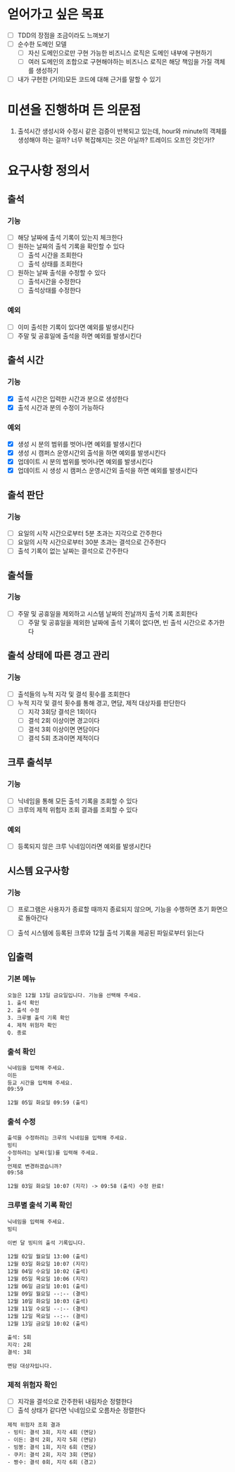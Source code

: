 # 얻어가고 싶은 목표
- [ ] TDD의 장점을 조금이라도 느껴보기
- [ ] 순수한 도메인 모델
  - [ ] 자신 도메인으로만 구현 가능한 비즈니스 로직은 도메인 내부에 구현하기
  - [ ] 여러 도메인의 조합으로 구현해야하는 비즈니스 로직은 해당 책임을 가질 객체를 생성하기
- [ ] 내가 구현한 (거의)모든 코드에 대해 근거를 말할 수 있기

# 미션을 진행하며 든 의문점
1. 출석시간 생성시와 수정시 같은 검증이 반복되고 있는데, hour와 minute의 객체를 생성해야 하는 걸까?
    너무 복잡해지는 것은 아닐까? 트레이드 오프인 것인가!?

# 요구사항 정의서

## 출석

### 기능
- [ ] 해당 날짜에 출석 기록이 있는지 체크한다
- [ ] 원하는 날짜의 출석 기록을 확인할 수 있다
  - [ ] 출석 시간을 조회한다
  - [ ] 출석 상태를 조회한다
- [ ] 원하는 날짜 출석을 수정할 수 있다
  - [ ] 출석시간을 수정한다
  - [ ] 출석상태를 수정한다

### 예외
- [ ] 이미 출석한 기록이 있다면 예외를 발생시킨다
- [ ] 주말 및 공휴일에 출석을 하면 예외를 발생시킨다

## 출석 시간
### 기능
- [x] 출석 시간은 입력한 시간과 분으로 생성한다
- [x] 출석 시간과 분의 수정이 가능하다

### 예외
- [x] 생성 시 분의 범위를 벗어나면 예외를 발생시킨다
- [x] 생성 시 캠퍼스 운영시간외 출석을 하면 예외를 발생시킨다
- [x] 업데이트 시 분의 범위를 벗어나면 예외를 발생시킨다
- [x] 업데이트 시 생성 시 캠퍼스 운영시간외 출석을 하면 예외를 발생시킨다

## 출석 판단
### 기능
- [ ] 요일의 시작 시간으로부터 5분 초과는 지각으로 간주한다
- [ ] 요일의 시작 시간으로부터 30분 초과는 결석으로 간주한다
- [ ] 출석 기록이 없는 날짜는 결석으로 간주한다

## 출석들
### 기능
- [ ] 주말 및 공휴일을 제외하고 시스템 날짜의 전날까지 출석 기록 조회한다
  - [ ] 주말 및 공휴일을 제외한 날짜에 출석 기록이 없다면, 빈 출석 시간으로 추가한다

## 출석 상태에 따른 경고 관리
### 기능
- [ ] 출석들의 누적 지각 및 결석 횟수를 조회한다
- [ ] 누적 지각 및 결석 횟수를 통해 경고, 면담, 제적 대상자를 판단한다
  - [ ] 지각 3회당 결석은 1회이다
  - [ ] 결석 2회 이상이면 경고이다
  - [ ] 결석 3회 이상이면 면담이다
  - [ ] 결석 5회 초과이면 제적이다

## 크루 출석부
### 기능
- [ ] 닉네임을 통해 모든 출석 기록을 조회할 수 있다
- [ ] 크루의 제적 위험자 조회 결과를 조회할 수 있다

### 예외
- [ ] 등록되지 않은 크루 닉네임이라면 예외를 발생시킨다


## 시스템 요구사항
### 기능
- [ ] 프로그램은 사용자가 종료할 때까지 종료되지 않으며, 기능을 수행하면 초기 화면으로 돌아간다
- [ ] 출석 시스템에 등록된 크루와 12월 출석 기록을 제공된 파일로부터 읽는다


## 입출력

### 기본 메뉴
```angular2html
오늘은 12월 13일 금요일입니다. 기능을 선택해 주세요.
1. 출석 확인
2. 출석 수정
3. 크루별 출석 기록 확인
4. 제적 위험자 확인
Q. 종료
```

### 출석 확인
```angular2html
닉네임을 입력해 주세요.
이든
등교 시간을 입력해 주세요.
09:59

12월 05일 화요일 09:59 (출석)
```

### 출석 수정
```angular2html
출석을 수정하려는 크루의 닉네임을 입력해 주세요.
빙티
수정하려는 날짜(일)를 입력해 주세요.
3
언제로 변경하겠습니까?
09:58

12월 03일 화요일 10:07 (지각) -> 09:58 (출석) 수정 완료!
```

### 크루별 출석 기록 확인
```angular2html
닉네임을 입력해 주세요.
빙티

이번 달 빙티의 출석 기록입니다.

12월 02일 월요일 13:00 (출석)
12월 03일 화요일 10:07 (지각)
12월 04일 수요일 10:02 (출석)
12월 05일 목요일 10:06 (지각)
12월 06일 금요일 10:01 (출석)
12월 09일 월요일 --:-- (결석)
12월 10일 화요일 10:03 (출석)
12월 11일 수요일 --:-- (결석)
12월 12일 목요일 --:-- (결석)
12월 13일 금요일 10:02 (출석)

출석: 5회
지각: 2회
결석: 3회

면담 대상자입니다.
```

### 제적 위험자 확인
- [ ] 지각을 결석으로 간주한뒤 내림차순 정렬한다
- [ ] 출석 상태가 같다면 닉네임으로 오름차순 정렬한다
```angular2html
제적 위험자 조회 결과
- 빙티: 결석 3회, 지각 4회 (면담)
- 이든: 결석 2회, 지각 5회 (면담)
- 빙봉: 결석 1회, 지각 6회 (면담)
- 쿠키: 결석 2회, 지각 3회 (면담)
- 짱수: 결석 0회, 지각 6회 (경고)
```
